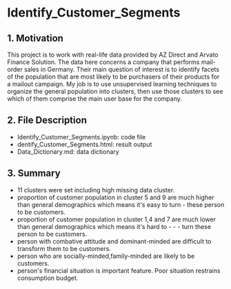 # Identify_Customer_Segments

## 1. Motivation

This project is to work with real-life data provided by AZ Direct and Arvato Finance Solution. The data here concerns a company that performs mail-order sales in Germany. Their main question of interest is to identify facets of the population that are most likely to be purchasers of their products for a mailout campaign. My job is to use unsupervised learning techniques to organize the general population into clusters, then use those clusters to see which of them comprise the main user base for the company. 

## 2. File Description

- Identify_Customer_Segments.ipynb: code file
- dentify_Customer_Segments.html: result output
- Data_Dictionary.md: data dictionary

## 3. Summary

- 11 clusters were set including high missing data cluster.
- proportion of customer population in cluster 5 and 9 are much higher than general demographics which means it's easy to turn - these person to be customers.
- proportion of customer population in cluster 1,4 and 7 are much lower than general demographics which means it's hard to - - - turn these person to be customers.
- person with combative attitude and dominant-minded are difficult to transform them to be customers.
- person who are socially-minded,family-minded are likely to be customers.
- person's financial situation is important feature. Poor situation restrains consumption budget.
